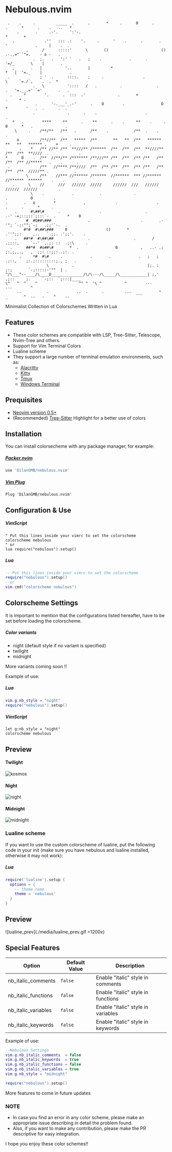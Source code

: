 # Nebulous.nvim

```
 .    .     .         _____  .      .       *     .      0      .     .      *      .    .   ..   *
     .       .     .-'.     ':'-.                                        *       +
   .             .''   ::: .:    '.     .      '    .      .       .    '            .     |    .  .
         ,      /      :::::'      \       ()                       ()    .-.,="``"=.    - o -   .
            .  ;.   .   ':' `   .   ;    .            .      .             '=/_       \    |       .
   ,       .   |          '..       |         *                        *   |  '=._    |            .
 .             ; '  .      ::::.    ;     .                 .               \     `=./`,    .  .  *
            .   \          '::::   /   .          .               .      .   '=.__.=' `='       .   .
  .     *        '.      .  :::  .'              .       +                               .     + .
             .      '-.___'_.-'      .    O        .                O      *        '   .  .      .  .
            .              .      .    .                     .                                  .
   *   .        ****     **      .    **      .    .     **    .     .    0      *   .              .
    \     .    /**/**   /**   .      /**    .           /**  .    .                              .
     o         /**//**  /**   *****  /**       **   **  /**   ******   **   **   ****** .    +     .
      .    *   /** //** /**  **///** /******  /**  /**  /**  **////** /**  /**  **////  .             .
*      0    .  /**  //**/** /******* /**///** /**  /**  /** /**   /** /**  /** //*****   .    .      .
 .             /**   //**** /**////  /**  /** /**  /**  /** /**   /** /**  /**  /////** .           .
         \     /**    //*** //****** /******  //******  *** //******  //******  ******    .    .     .
   .      \    //      ///   //////  /////     //////  ///   //////    //////  //////         .
           \    .            .           .              .                   .          0         .
.       .   o        *            ,             .                 .           .      .      *     .   
    .      #\##\#      .                 .                   .        .-' -=;::;::`;:::`-  .     *    0
         #  #O##\###                .                      .       .-'"; `-;:"";`-;   ,;;'`-.  .
        #*#  #\##\###     0                 ()       *           .''";;:     ,..   `.;;. .';;'.    .
    .   ##*#  #\##\##               .                   .       /  ,;;::,     `--'  ,.;: ::  .;:\     .
  .      ##*#  #o##\#       *  .                0          ,   ..- .; ;:,;,,.,   ,  ;;: ::;;:..;:. .
      .     *#  #\#     .            .       .            .   ;   ;    .;::,    ;:.;:::::::::;., ;   .
                  \          .                                |;. :      ;:;       `-;:::::-'""  | .
^/\___^--____/\____O______________/\/\---/\_____/\____________| ;,'  ,;::     ;.     `-;::  `;:::|____
\^   ^  ^    ^                  ^^ ^  '\ ^          ^        ---         ---        ^
     --           -            --  -      -         ---  ___       ^   _       ^  --   -    ^    --
```


Minimalist Collection of Colorschemes Written in Lua

## Features

- These color schemes are compatible with LSP, Tree-Sitter, Telescope, Nvim-Tree and others.
- Support for Vim Terminal Colors
- Lualine scheme
- They support a large number of terminal emulation environments, such as:
    - [Alacritty](https://github.com/alacritty/alacritty)
    - [Kitty](https://github.com/kovidgoyal/kitty)
    - [Tmux](https://github.com/tmux/tmux)
    - [Windows Terminal](https://github.com/microsoft/terminal)

## Prequisites

- [Neovim version 0.5+](https://github.com/neovim/neovim/releases)
- (Recommended) [Tree-Sitter](https://github.com/nvim-treesitter/nvim-treesitter) Highlight for a better use of colors

## Installation

You can install colorsecheme with any package manager, for example:

##### [Packer.nvim](https://github.com/wbthomason/packer.nvim)

```lua
use 'DilanGMB/nebulous.nvim'
```

##### [Vim Plug](https://github.com/junegunn/vim-plug)

```vim
Plug 'DilanGMB/nebulous.nvim'
```

## Configuration & Use

##### VimScript

```vim
" Put this lines inside your vimrc to set the colorscheme
colorscheme nebulous
" or
lua require("nobulous").setup()
```

##### Lua

```lua
-- Put this lines inside your vimrc to set the colorscheme
require("nobulous").setup()
--or
vim.cmd("colorscheme nobulous")
```

## Colorscheme Settings

It is important to mention that the configurations listed hereafter, have to be
set before loading the colorscheme.

##### Color variants

- night (default style if no variant is specified)
- twilight
- midnight

More variants coming soon !!

Example of use:
##### Lua

```lua
vim.g.nb_style = "night"
require("nebulous").setup()
```

##### VimScript

```vim
let g:nb_style = "night"
colorscheme nebulous
```

## Preview

#### Twilight

![kosmos](./media/twilight.gif)

#### Night

![night](./media/night.gif)

#### Midnight

![midnight](./media/midnight.gif)

### Lualine scheme

If you want to use the custom colorscheme of lualine, put the following code in
your init (make sure you have nebulous and lualine installed, otherwise it may not work):

##### Lua

```lua
require('lualine').setup {
  options = {
    -- theme name
    theme = 'nebulous'
  }
}
```

## Preview

![lualine_prev](./media/lualine_prev.gif =1200x)

## Special Features

| Option              | Default Value |  Description                        |
| --------------------| --------------|-------------------------------------|
| nb_italic_comments  | `false`       | Enable "italic" style in comments   |
| nb_italic_functions | `false`       | Enable "italic" style in functions  |
| nb_italic_variables | `false`       | Enable "italic" style in variables  |
| nb_italic_keywords  | `false`       | Enable "italic" style in keywords   |

Example of use:

```lua
--Nebulous Settings
vim.g.nb_italic_comments  = false
vim.g.nb_italic_keywords  = true
vim.g.nb_italic_functions = false
vim.g.nb_italic_variables = true
vim.g.nb_style = "midnight"

require("nebulous").setup()
```
More features to come in future updates

### NOTE
- In case you find an error in any color scheme, please make an appropriate issue describing in detail the problem found.
- Also, if you want to make any contribution, please make the PR descriptive for easy integration.

I hope you enjoy these color schemes!!
